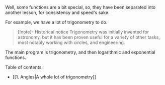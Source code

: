 Well, some functions are a bit special, so, they have been separated into another lesson, for consistency and speed's sake.

For example, we have a lot of trigonometry to do.

>[!note]- Historical notice
> Trigonometry was initially invented for astronomy, but it has been proven useful for a variety of other tasks, most notably working with circles, and engineering.

The main program is trigonometry, and then logarithmic and exponential functions.

Table of contents:

- [[1. Angles|A whole lot of trigonometry]]